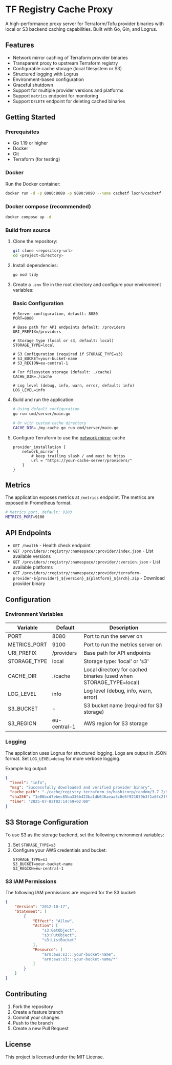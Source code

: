 # TF Registry Cache Proxy

A high-performance proxy server for Terraform/Tofu provider binaries with local or S3 backend caching capabilities. Built with Go, Gin, and Logrus.

## Features

- Network mirror caching of Terraform provider binaries
- Transparent proxy to upstream Terraform registry
- Configurable cache storage (local filesystem or S3)
- Structured logging with Logrus
- Environment-based configuration
- Graceful shutdown
- Support for multiple provider versions and platforms
- Support `metrics` endpoint for monitoring
- Support `DELETE` endpoint for deleting cached binaries

## Getting Started

### Prerequisites

- Go 1.19 or higher
- Docker
- Git
- Terraform (for testing)

### Docker

Run the Docker container:
```bash
docker run -d -p 8080:8080 -p 9090:9090 --name cachetf locnh/cachetf
```

### Docker compose (recommended)

```bash
docker compose up -d
```

### Build from source

1. Clone the repository:
   ```bash
   git clone <repository-url>
   cd <project-directory>
   ```

2. Install dependencies:
   ```bash
   go mod tidy
   ```

3. Create a `.env` file in the root directory and configure your environment variables:

   ### Basic Configuration
   ```env
   # Server configuration, default: 8080
   PORT=8080
   
   # Base path for API endpoints default: /providers
   URI_PREFIX=/providers
   
   # Storage type (local or s3, default: local)
   STORAGE_TYPE=local

   # S3 Configuration (required if STORAGE_TYPE=s3)
   # S3_BUCKET=your-bucket-name
   # S3_REGION=eu-central-1
   
   # For filesystem storage (default: ./cache)
   CACHE_DIR=./cache
   
   # Log level (debug, info, warn, error, default: info)
   LOG_LEVEL=info
   ```

4. Build and run the application:
   ```bash
   # Using default configuration
   go run cmd/server/main.go
   
   # Or with custom cache directory
   CACHE_DIR=./my-cache go run cmd/server/main.go
   ```

5. Configure Terraform to use the [network mirror](https://developer.hashicorp.com/terraform/internals/provider-network-mirror-protocol#protocol-base-url) cache
    ```hcl
    provider_installation {
        network_mirror {
            # keep trailing slash / and must be https
            url = "https://your-cache-server/providers/"
        }
    }
    ```

## Metrics

The application exposes metrics at `/metrics` endpoint. The metrics are exposed in Prometheus format.
```bash
# Metrics port, default: 9100
METRICS_PORT=9100
```

## API Endpoints

- `GET /health` - Health check endpoint
- `GET /providers/:registry/:namespace/:provider/index.json` - List available versions
- `GET /providers/:registry/:namespace/:provider/:version.json` - List available platforms
- `GET /providers/:registry/:namespace/:provider/terraform-provider-${provider}_${version}_${platform}_${arch}.zip` - Download provider binary

## Configuration

### Environment Variables

| Variable            | Default           | Description                                                                 |
|---------------------|-------------------|-----------------------------------------------------------------------------|
| PORT                | 8080              | Port to run the server on                                                   |
| METRICS_PORT        | 9100              | Port to run the metrics server on                                           |
| URI_PREFIX          | /providers        | Base path for API endpoints                                                 |
| STORAGE_TYPE        | local             | Storage type: 'local' or 's3'                                               |
| CACHE_DIR           | ./cache           | Local directory for cached binaries (used when STORAGE_TYPE=local)          |
| LOG_LEVEL           | info              | Log level (debug, info, warn, error)                                        |
| S3_BUCKET           | -                 | S3 bucket name (required for S3 storage)                                    |
| S3_REGION           | eu-central-1      | AWS region for S3 storage                                                   |

### Logging

The application uses Logrus for structured logging. Logs are output in JSON format. Set `LOG_LEVEL=debug` for more verbose logging.

Example log output:
```json
{
  "level": "info",
  "msg": "Successfully downloaded and verified provider binary",
  "cache_path": "./cache/registry.terraform.io/hashicorp/random/3.7.2/terraform-provider-random_3.7.2_darwin_arm64.zip",
  "sha256": "1e86bcd7ebec85ba336b423ba1db046aeaa3c0e5f921039b3f1a6fc2f978feab",
  "time": "2025-07-02T02:14:59+02:00"
}
```

## S3 Storage Configuration

To use S3 as the storage backend, set the following environment variables:

1. Set `STORAGE_TYPE=s3`
2. Configure your AWS credentials and bucket:
   ```env
   STORAGE_TYPE=s3
   S3_BUCKET=your-bucket-name
   S3_REGION=eu-central-1
   ```

### S3 IAM Permissions

The following IAM permissions are required for the S3 bucket:

```json
{
    "Version": "2012-10-17",
    "Statement": [
        {
            "Effect": "Allow",
            "Action": [
                "s3:GetObject",
                "s3:PutObject",
                "s3:ListBucket"
            ],
            "Resource": [
                "arn:aws:s3:::your-bucket-name",
                "arn:aws:s3:::your-bucket-name/*"
            ]
        }
    ]
}
```

## Contributing

1. Fork the repository
2. Create a feature branch
3. Commit your changes
4. Push to the branch
5. Create a new Pull Request

## License

This project is licensed under the MIT License.
